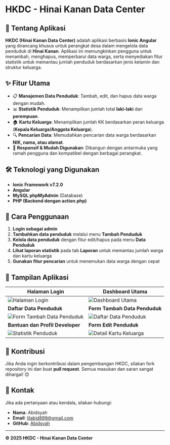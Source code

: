# HKDC - Hinai Kanan Data Center 

## 📌 Tentang Aplikasi
**HKDC (Hinai Kanan Data Center)** adalah aplikasi berbasis **Ionic Angular** yang dirancang khusus untuk perangkat desa dalam mengelola data penduduk di **Hinai Kanan**. Aplikasi ini memungkinkan pengguna untuk menambah, menghapus, memperbarui data warga, serta menyediakan fitur statistik untuk memantau jumlah penduduk berdasarkan jenis kelamin dan struktur keluarga.

## ✨ Fitur Utama
- 📋 **Manajemen Data Penduduk**: Tambah, edit, dan hapus data warga dengan mudah.
- 📊 **Statistik Penduduk**: Menampilkan jumlah total **laki-laki** dan **perempuan**.
- 🏠 **Kartu Keluarga**: Menampilkan jumlah KK berdasarkan peran keluarga (**Kepala Keluarga/Anggota Keluarga**).
- 🔍 **Pencarian Data**: Memudahkan pencarian data warga berdasarkan **NIK, nama, atau alamat**.
- 🔄 **Responsif & Mudah Digunakan**: Dibangun dengan antarmuka yang ramah pengguna dan kompatibel dengan berbagai perangkat.

## 🛠️ Teknologi yang Digunakan
- **Ionic Framework v7.2.0**
- **Angular**
- **MySQL phpMyAdmin** (Database)
- **PHP (Backend dengan action.php)**

## 📌 Cara Penggunaan
1. **Login sebagai admin**
2. **Tambahkan data penduduk** melalui menu **Tambah Penduduk**
3. **Kelola data penduduk** dengan fitur edit/hapus pada menu **Data Penduduk**
4. **Lihat laporan statistik** pada tab **Laporan** untuk memantau jumlah warga dan kartu keluarga
5. **Gunakan fitur pencarian** untuk menemukan data warga dengan cepat

## 📸 Tampilan Aplikasi
| **Halaman Login** | **Dashboard Utama** |
|-------------------|--------------------|
| ![Halaman Login](https://abid.rpl22.my.id/gambar/1.jpg) | ![Dashboard Utama](https://abid.rpl22.my.id/gambar/2.jpg) |
| **Daftar Data Penduduk** | **Form Tambah Data Penduduk** |
| ![Form Tambah Data Penduduk](https://abid.rpl22.my.id/gambar/3.jpg) | ![Daftar Data Penduduk](https://abid.rpl22.my.id/gambar/4.jpg) |
| **Bantuan dan Profil Developer** | **Form Edit Penduduk** |
| ![Statistik Penduduk](https://abid.rpl22.my.id/gambar/5.jpg) | ![Detail Kartu Keluarga](https://abid.rpl22.my.id/gambar/6.jpg) |

## 🤝 Kontribusi
Jika Anda ingin berkontribusi dalam pengembangan HKDC, silakan fork repository ini dan buat **pull request**. Semua masukan dan saran sangat dihargai! 😊

## 📧 Kontak
Jika ada pertanyaan atau kendala, silakan hubungi:
- **Nama**: Abidsyah
- **Email**: lilabid899@gmail.com
- **GitHub**: [Abidsyah](https://github.com/Abidsyah)

---
**© 2025 HKDC - Hinai Kanan Data Center**

